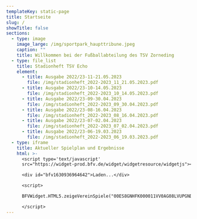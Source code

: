 ```yaml
---
templateKey: static-page
title: Startseite
slug: /
showTitle: false
sections:
  - type: image
    image_large: /img/sportpark_haupttribune.jpeg
    caption: ""
    title: Willkommen bei der Fußballabteilung des TSV Zorneding
  - type: file_list
    title: Stadionheft TSV Echo
    element:
      - title: Ausgabe 2022/23-11-21.05.2023
        file: /img/stadionheft_2022-2023_11_21.05.2023.pdf
      - title: Ausgabe 2022/23-10-14.05.2023
        file: /img/stadionheft_2022-2023_10_14.05.2023.pdf
      - title: Ausgabe 2022/23-09-30.04.2023
        file: /img/stadionheft_2022-2023_09_30.04.2023.pdf
      - title: Ausgabe 2022/23-08-16.04.2023
        file: /img/stadionheft_2022-2023_08_16.04.2023.pdf
      - title: Ausgabe 2022/23-07-02.04.2023
        file: /img/stadionheft_2022-2023_07_02.04.2023.pdf
      - title: Ausgabe 2022/23-06-19.03.2023
        file: /img/stadionheft_2022-2023_06_19.03.2023.pdf
  - type: iframe
    title: Aktueller Spielplan und Ergebnisse
    html: >-
      <script type='text/javascript'
      src="https://widget-prod.bfv.de/widget/widgetresource/widgetjs"></script>

      <div id="bfv1630936964642">Laden...</div>

      <script>

      BFVWidget.HTML5.zeigeVereinSpiele("00ES8GNHFK000011VV0AG08LVUPGND5I", "bfv1630936964642", { height: "800", width: "350", selectedTab: BFVWidget.HTML5.vereinTabs.spiele, colorResults: "undefined" , colorNav: "undefined" , colorClubName : "undefined" , backgroundNav: "undefined"});

      </script>
---
```


